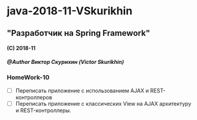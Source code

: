 # java-2018-11-VSkurikhin
## "Разработчик на Spring Framework"

#### (C) 2018-11
##### @Author Виктор Скурихин (Victor Skurikhin)

### HomeWork-10
 * [ ] Переписать приложение с использованием AJAX и REST-контроллеров
 * [ ] Переписать приложение с классических View на AJAX архитектуру и REST-контроллеры.
